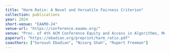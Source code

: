 ```yaml
---
title: "Harm Ratio: A Novel and Versatile Fairness Criterion"
collection: publications
year: 2024
short-venue: "EAAMO-24"
venue-url: "https://conference.eaamo.org/"
venue: "Proc. of 4th ACM Conference Equity and Access in Algorithms, Mechanisms, and Optimization, 2024. Forthcoming."
paperurl: "https://ebadian.org/preprint/harm_ratio.pdf"
coauthors: ["Soroush Ebadian", "Nisarg Shah", "Rupert Freeman"]
---
```

